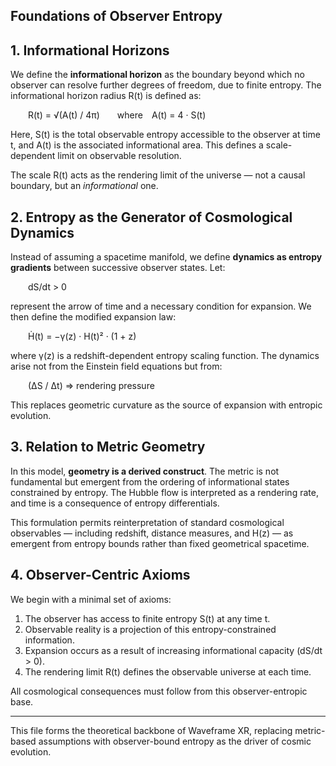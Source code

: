 ## Foundations of Observer Entropy

## 1. Informational Horizons

We define the **informational horizon** as the boundary beyond which no observer can resolve further degrees of freedom, due to finite entropy. The informational horizon radius R(t) is defined as:

  R(t) = √(A(t) / 4π)  where A(t) = 4 · S(t)

Here, S(t) is the total observable entropy accessible to the observer at time t, and A(t) is the associated informational area. This defines a scale-dependent limit on observable resolution.

The scale R(t) acts as the rendering limit of the universe — not a causal boundary, but an _informational_ one.

## 2. Entropy as the Generator of Cosmological Dynamics

Instead of assuming a spacetime manifold, we define **dynamics as entropy gradients** between successive observer states. Let:

  dS/dt > 0

represent the arrow of time and a necessary condition for expansion. We then define the modified expansion law:

  Ḣ(t) = −γ(z) · H(t)² · (1 + z)

where γ(z) is a redshift-dependent entropy scaling function. The dynamics arise not from the Einstein field equations but from:

  (ΔS / Δt) ⇒ rendering pressure

This replaces geometric curvature as the source of expansion with entropic evolution.

## 3. Relation to Metric Geometry

In this model, **geometry is a derived construct**. The metric is not fundamental but emergent from the ordering of informational states constrained by entropy. The Hubble flow is interpreted as a rendering rate, and time is a consequence of entropy differentials.

This formulation permits reinterpretation of standard cosmological observables — including redshift, distance measures, and H(z) — as emergent from entropy bounds rather than fixed geometrical spacetime.

## 4. Observer-Centric Axioms

We begin with a minimal set of axioms:

1. The observer has access to finite entropy S(t) at any time t.
2. Observable reality is a projection of this entropy-constrained information.
3. Expansion occurs as a result of increasing informational capacity (dS/dt > 0).
4. The rendering limit R(t) defines the observable universe at each time.

All cosmological consequences must follow from this observer-entropic base.

---

This file forms the theoretical backbone of Waveframe XR, replacing metric-based assumptions with observer-bound entropy as the driver of cosmic evolution.